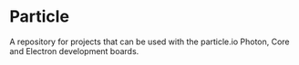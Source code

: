 # Particle
A repository for projects that can be used with the particle.io Photon, Core and Electron development boards.

